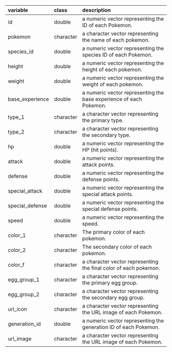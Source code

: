 |variable        |class     |description                           |
|:---------------|:---------|:-------------------------------------|
|id              |double    |a numeric vector representing the ID of each Pokemon.|
|pokemon         |character |a character vector representing the name of each pokemon.|
|species_id      |double    |a numeric vector representing the species ID of each Pokemon.|
|height          |double    |a numeric vector representing the height of each pokemon.|
|weight          |double    |a numeric vector representing the weight of each pokemon. |
|base_experience |double    |a numeric vector representing the base experience of each Pokemon. |
|type_1          |character |a character vector representing the primary type. |
|type_2          |character |a character vector representing the secondary type. |
|hp              |double    |a numeric vector representing the HP (hit points). |
|attack          |double    |a numeric vector representing the attack points. |
|defense         |double    |a numeric vector representing the defense points. |
|special_attack  |double    |a numeric vector representing the special attack points. |
|special_defense |double    |a numeric vector representing the special defense points. |
|speed           |double    |a numeric vector representing the speed. |
|color_1         |character |The primary color of each pokemon. |
|color_2         |character |The secondary color of each pokemon. |
|color_f         |character |a character vector representing the final color of each pokemon. |
|egg_group_1     |character |a character vector representing the primary egg group. |
|egg_group_2     |character |a character vector representing the secondary egg group. |
|url_icon        |character |a character vector representing the URL image of each Pokemon. |
|generation_id   |double    |a numeric vector representing the generation ID of each Pokemon. |
|url_image       |character |a character vector representing the URL image of each Pokemon. |
